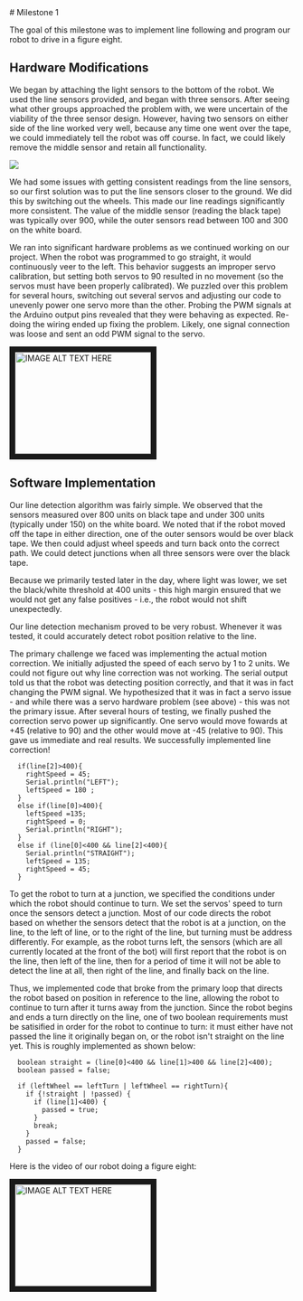 <meta http-equiv="X-UA-Compatible" content="IE=Edge,chrome=1">
# Milestone 1

The goal of this milestone was to implement line following and program our robot to drive in a figure eight.

## Hardware Modifications

We began by attaching the light sensors to the bottom of the robot. We used the line sensors provided, and began with three sensors. After seeing what other groups approached the problem with, we were uncertain of the viability of the three sensor design. However, having two sensors on either side of the line worked very well, because any time one went over the tape, we could immediately tell the robot was off course. In fact, we could likely remove the middle sensor and retain all functionality.

![](./resources/sensorposition.png)

We had some issues with getting consistent readings from the line sensors, so our first solution was to put the line sensors closer to the ground. We did this by switching out the wheels. This made our line readings significantly more consistent. The value of the middle sensor (reading the black tape) was typically over 900, while the outer sensors read between 100 and 300 on the white board.

We ran into significant hardware problems as we continued working on our project. When the robot was programmed to go straight, it would continuously veer to the left. This behavior suggests an improper servo calibration, but setting both servos to 90 resulted in no movement (so the servos must have been properly calibrated). We puzzled over this problem for several hours, switching out several servos and adjusting our code to unevenly power one servo more than the other. Probing the PWM signals at the Arduino output pins revealed that they were behaving as expected. Re-doing the wiring ended up fixing the problem. Likely, one signal connection was loose and sent an odd PWM signal to the servo.

<a href="http://www.youtube.com/watch?feature=player_embedded&v=Cvb9fMoiSzk
" target="_blank"><img src="http://img.youtube.com/vi/Cvb9fMoiSzk/0.jpg" 
alt="IMAGE ALT TEXT HERE" width="240" height="180" border="10" /></a>

## Software Implementation

Our line detection algorithm was fairly simple. We observed that the sensors measured over 800 units on black tape and under 300 units (typically under 150) on the white board. We noted that if the robot moved off the tape in either direction, one of the outer sensors would be over black tape. We then could adjust wheel speeds and turn back onto the correct path. We could detect junctions when all three sensors were over the black tape.

Because we primarily tested later in the day, where light was lower, we set the black/white threshold at 400 units - this high margin ensured that we would not get any false positives - i.e., the robot would not shift unexpectedly. 

Our line detection mechanism proved to be very robust. Whenever it was tested, it could accurately detect robot position relative to the line. 

The primary challenge we faced was implementing the actual motion correction. We initially adjusted the speed of each servo by 1 to 2 units. We could not figure out why line correction was not working. The serial output told us that the robot was detecting position correctly, and that it was in fact changing the PWM signal. We hypothesized that it was in fact a servo issue - and while there was a servo hardware problem (see above) - this was not the primary issue. After several hours of testing, we finally pushed the correction servo power up significantly. One servo would move fowards at +45 (relative to 90) and the other would move at -45 (relative to 90). This gave us immediate and real results. We successfully implemented line correction!

```
  if(line[2]>400){
    rightSpeed = 45;
    Serial.println("LEFT");
    leftSpeed = 180 ;
  }
  else if(line[0]>400){
    leftSpeed =135;
    rightSpeed = 0;
    Serial.println("RIGHT");
  }
  else if (line[0]<400 && line[2]<400){
    Serial.println("STRAIGHT");
    leftSpeed = 135;
    rightSpeed = 45;
  }
```

To get the robot to turn at a junction, we specified the conditions under which the robot should continue to turn. We set the servos' speed to turn once the sensors detect a junction. Most of our code directs the robot based on whether the sensors detect that the robot is at a junction, on the line, to the left of line, or to the right of the line, but turning must be address differently. For example, as the robot turns left, the sensors (which are all currently located at the front of the bot) will first report that the robot is on the line, then left of the line, then for a period of time it will not be able to detect the line at all, then right of the line, and finally back on the line. 

Thus, we implemented code that broke from the primary loop that directs the robot based on position in reference to the line, allowing the robot to continue to turn after it turns away from the junction. Since the robot begins and ends a turn directly on the line, one of two boolean requirements must be satisified in order for the robot to continue to turn: it must either have not passed the line it originally began on, or the robot isn't straight on the line yet. This is roughly implemented as shown below: 

```
  boolean straight = (line[0]<400 && line[1]>400 && line[2]<400);
  boolean passed = false; 
  
  if (leftWheel == leftTurn | leftWheel == rightTurn){
    if {!straight | !passed) {
      if (line[1]<400) { 
        passed = true; 
      }
      break; 
    }
    passed = false; 
  }
```

Here is the video of our robot doing a figure eight:

<a href="http://www.youtube.com/watch?feature=player_embedded&v=9BDlo4FiO3k
" target="_blank"><img src="http://img.youtube.com/vi/9BDlo4FiO3k/0.jpg" 
alt="IMAGE ALT TEXT HERE" width="240" height="180" border="10" /></a>
